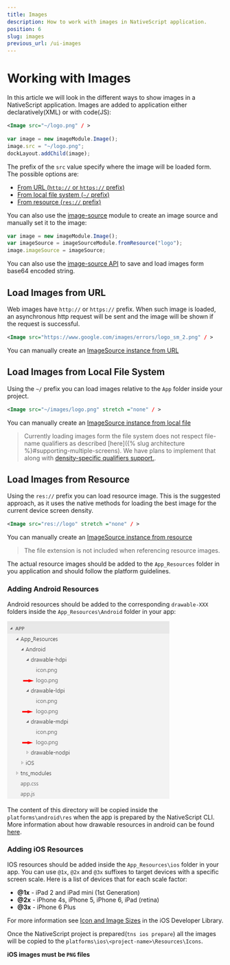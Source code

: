```yaml
---
title: Images
description: How to work with images in NativeScript application.
position: 6
slug: images
previous_url: /ui-images
---
```


# Working with Images
In this article we will look in the different ways to show images in a NativeScript application.
Images are added to application either declaratively(XML) or with code(JS):

```XML
<Image src="~/logo.png" / >
```
```JavaScript
var image = new imageModule.Image();
image.src = "~/logo.png";
dockLayout.addChild(image);
```

The prefix of the `src` value specify where the image will be loaded form. The possible options are:

* [From URL (`http://` or `https://` prefix)](#load-images-from-url)
* [From local file system (`~/` prefix)](#load-images-from-local-file-system)
* [From resource (`res://` prefix)](#load-images-from-resource)

You can also use the [image-source]({{site.baseurl}}/ApiReference/image-source/HOW-TO.html) module to create an image source and manually set it to the image:
```JavaScript
var image = new imageModule.Image();
var imageSource = imageSourceModule.fromResource("logo");
image.imageSource = imageSource;
```

You can also use the [image-source API]({{site.baseurl}}/ApiReference/image-source/ImageSource.html) to save and load images form base64 encoded string.

## Load Images from URL
Web images have `http://` or `https://` prefix. When such image is loaded, an asynchronous http request will be sent and the image will be shown if the request is successful.
```XML
<Image src="https://www.google.com/images/errors/logo_sm_2.png" / >
```

You can manually create an [ImageSource instance from URL]({{site.baseurl}}/ApiReference/image-source/HOW-TO.html#load-image-from-url)

## Load Images from Local File System
Using the `~/` prefix you can load images relative to the `App` folder inside your project.

```XML
<Image src="~/images/logo.png" stretch ="none" / >
```

You can manually create an [ImageSource instance from local file]({{site.baseurl}}/ApiReference/image-source/HOW-TO.html#load-image-from-a-local-file)

> Currently loading images form the file system does not respect file-name qualifiers as described [here]({% slug architecture %}#supporting-multiple-screens). We have plans to implement that along with [density-specific qualifiers support.](https://github.com/NativeScript/NativeScript/issues/276).

## Load Images from Resource
Using the `res://` prefix you can load resource image. This is the suggested approach, as it uses the native methods for loading the best image for the current device screen density.

```XML
<Image src="res://logo" stretch ="none" / >
```

You can manually create an [ImageSource instance from resource]({{site.baseurl}}/ApiReference/image-source/HOW-TO.html#load-image-using-resource-name)

> The file extension is not included when referencing resource images.

The actual resource images should be added to the `App_Resources` folder in you application and should follow the platform guidelines.

### Adding Android Resources
Android resources should be added to the corresponding `drawable-XXX` folders inside the `App_Resources\Android` folder in your app:

![android resources](../img/resources/android-resources.png "android resources")

The content of this directory will be copied inside the `platforms\android\res` when the app is prepared by the NativeScript CLI. More information about how drawable resources in android can be found [here](http://developer.android.com/guide/practices/screens_support.html#DesigningResources).

### Adding iOS Resources
IOS resources should be added inside the `App_Resources\ios` folder in your app. You can use `@1x`, `@2x` and `@3x` suffixes to target devices with a specific screen scale. Here is a list of devices that for each scale factor:

* **@1x** - iPad 2 and iPad mini (1st Generation)
* **@2x** - iPhone 4s, iPhone 5, iPhone 6, iPad (retina)
* **@3x** - iPhone 6 Plus

For more information see [Icon and Image Sizes](https://developer.apple.com/library/ios/documentation/UserExperience/Conceptual/MobileHIG/IconMatrix.html#//apple_ref/doc/uid/TP40006556-CH27-SW1) in the iOS Developer Library.

Once the NativeScript project is prepared(`tns ios prepare`) all the images will be copied to the `platforms\ios\<project-name>\Resources\Icons`.

**iOS images must be `PNG` files**
